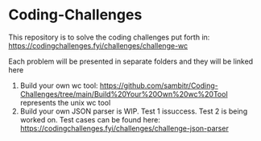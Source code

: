 # Coding-Challenges

This repository is to solve the coding challenges put forth in: https://codingchallenges.fyi/challenges/challenge-wc

Each problem will be presented in separate folders and they will be linked here
1. Build your own wc tool: https://github.com/sambitr/Coding-Challenges/tree/main/Build%20Your%20Own%20wc%20Tool represents the unix wc tool
2. Build your own JSON parser is WIP. Test 1 issuccess. Test 2 is being worked on. Test cases can be found here: https://codingchallenges.fyi/challenges/challenge-json-parser